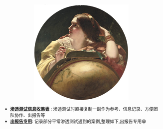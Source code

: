 <p align="center">
    <img src="./assets/img/1.jpg" width="60%">
</p>

- **[渗透测试信息收集表](./渗透测试信息收集表.md)** : 渗透测试时直接复制一副作为参考、信息记录、方便团队协作、出报告等
- **[出报告专用](./出报告专用.md)**: 记录部分平常渗透测试遇到的案例,整理如下,出报告专用😁